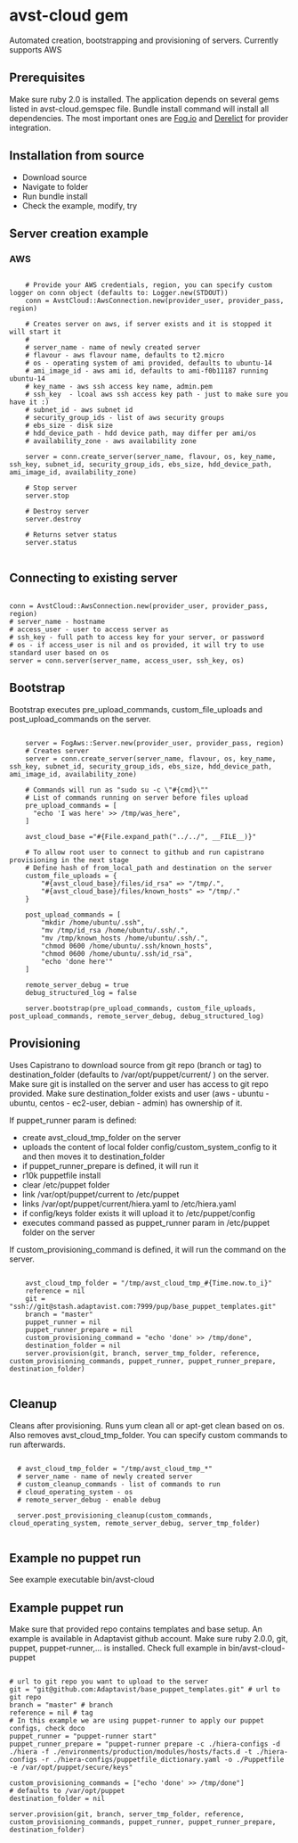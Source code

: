 # avst-cloud gem

Automated creation, bootstrapping and provisioning of servers. Currently supports AWS

## Prerequisites
Make sure ruby 2.0 is installed.
The application depends on several gems listed in avst-cloud.gemspec file. Bundle install command will install all dependencies. The most important ones are [Fog.io](https://github.com/fog/fog) and [Derelict](https://rubygems.org/gems/derelict) for provider integration.

## Installation from source

- Download source
- Navigate to folder
- Run bundle install 
- Check the example, modify, try

## Server creation example

### AWS

```

    # Provide your AWS credentials, region, you can specify custom logger on conn object (defaults to: Logger.new(STDOUT))
    conn = AvstCloud::AwsConnection.new(provider_user, provider_pass, region)

    # Creates server on aws, if server exists and it is stopped it will start it
    #
    # server_name - name of newly created server
    # flavour - aws flavour name, defaults to t2.micro
    # os - operating system of ami provided, defaults to ubuntu-14
    # ami_image_id - aws ami id, defaults to ami-f0b11187 running ubuntu-14
    # key_name - aws ssh access key name, admin.pem
    # ssh_key  - lcoal aws ssh access key path - just to make sure you have it :) 
    # subnet_id - aws subnet id
    # security_group_ids - list of aws security groups
    # ebs_size - disk size
    # hdd_device_path - hdd device path, may differ per ami/os
    # availability_zone - aws availability zone

    server = conn.create_server(server_name, flavour, os, key_name, ssh_key, subnet_id, security_group_ids, ebs_size, hdd_device_path, ami_image_id, availability_zone)
    
    # Stop server
    server.stop

    # Destroy server 
    server.destroy
    
    # Returns setver status
    server.status


```

## Connecting to existing server

```

conn = AvstCloud::AwsConnection.new(provider_user, provider_pass, region)
# server_name - hostname
# access_user - user to access server as
# ssh_key - full path to access key for your server, or password
# os - if access_user is nil and os provided, it will try to use standard user based on os
server = conn.server(server_name, access_user, ssh_key, os)

```

## Bootstrap

Bootstrap executes pre_upload_commands, custom_file_uploads and post_upload_commands on the server. 

```
    
    server = FogAws::Server.new(provider_user, provider_pass, region)
    # Creates server
    server = conn.create_server(server_name, flavour, os, key_name, ssh_key, subnet_id, security_group_ids, ebs_size, hdd_device_path, ami_image_id, availability_zone)
    
    # Commands will run as "sudo su -c \"#{cmd}\""
    # List of commands running on server before files upload
    pre_upload_commands = [
      "echo 'I was here' >> /tmp/was_here",
    ]

    avst_cloud_base ="#{File.expand_path("../../", __FILE__)}"

    # To allow root user to connect to github and run capistrano provisioning in the next stage
    # Define hash of from_local_path and destination on the server
    custom_file_uploads = {
        "#{avst_cloud_base}/files/id_rsa" => "/tmp/.",
        "#{avst_cloud_base}/files/known_hosts" => "/tmp/."
    }

    post_upload_commands = [
        "mkdir /home/ubuntu/.ssh",
        "mv /tmp/id_rsa /home/ubuntu/.ssh/.",
        "mv /tmp/known_hosts /home/ubuntu/.ssh/.",
        "chmod 0600 /home/ubuntu/.ssh/known_hosts",
        "chmod 0600 /home/ubuntu/.ssh/id_rsa",
        "echo 'done here'"
    ]

    remote_server_debug = true
    debug_structured_log = false

    server.bootstrap(pre_upload_commands, custom_file_uploads, post_upload_commands, remote_server_debug, debug_structured_log)

```

## Provisioning

Uses Capistrano to download source from git repo (branch or tag) to destination_folder (defaults to /var/opt/puppet/current/ ) on the server. Make sure git is installed on the server and user has access to git repo provided. Make sure destination_folder exists and user (aws - ubuntu - ubuntu, centos - ec2-user, debian - admin) has ownership of it. 

If puppet_runner param is defined:

* create avst_cloud_tmp_folder on the server
* uploads the content of local folder config/custom_system_config to it and then moves it to destination_folder
* if puppet_runner_prepare is defined, it will run it 
* r10k puppetfile install
* clear /etc/puppet folder
* link /var/opt/puppet/current to /etc/puppet
* links /var/opt/puppet/current/hiera.yaml to /etc/hiera.yaml
* if config/keys folder exists it will upload it to /etc/puppet/config
* executes command passed as puppet_runner param in /etc/puppet folder on the server

If custom_provisioning_command is defined, it will run the command on the server.

```

    avst_cloud_tmp_folder = "/tmp/avst_cloud_tmp_#{Time.now.to_i}"
    reference = nil
    git = "ssh://git@stash.adaptavist.com:7999/pup/base_puppet_templates.git"
    branch = "master"
    puppet_runner = nil 
    puppet_runner_prepare = nil
    custom_provisioning_command = "echo 'done' >> /tmp/done",
    destination_folder = nil
    server.provision(git, branch, server_tmp_folder, reference, custom_provisioning_commands, puppet_runner, puppet_runner_prepare, destination_folder)


```

## Cleanup 

Cleans after provisioning. Runs yum clean all or apt-get clean based on os. Also removes avst_cloud_tmp_folder. You can specify custom commands to run afterwards.

```

  # avst_cloud_tmp_folder = "/tmp/avst_cloud_tmp_*"
  # server_name - name of newly created server
  # custom_cleanup_commands - list of commands to run
  # cloud_operating_system - os
  # remote_server_debug - enable debug

  server.post_provisioning_cleanup(custom_commands, cloud_operating_system, remote_server_debug, server_tmp_folder)


```

## Example no puppet run

See example executable bin/avst-cloud

## Example puppet run

Make sure that provided repo contains templates and base setup. An example is available in Adaptavist github account. Make sure ruby 2.0.0, git, puppet, puppet-runner,... is installed. Check full example in bin/avst-cloud-puppet

```

# url to git repo you want to upload to the server
git = "git@github.com:Adaptavist/base_puppet_templates.git" # url to git repo
branch = "master" # branch
reference = nil # tag
# In this example we are using puppet-runner to apply our puppet configs, check doco
puppet_runner = "puppet-runner start"
puppet_runner_prepare = "puppet-runner prepare -c ./hiera-configs -d ./hiera -f ./environments/production/modules/hosts/facts.d -t ./hiera-configs -r ./hiera-configs/puppetfile_dictionary.yaml -o ./Puppetfile -e /var/opt/puppet/secure/keys"

custom_provisioning_commands = ["echo 'done' >> /tmp/done"]
# defaults to /var/opt/puppet
destination_folder = nil

server.provision(git, branch, server_tmp_folder, reference, custom_provisioning_commands, puppet_runner, puppet_runner_prepare, destination_folder)

```
